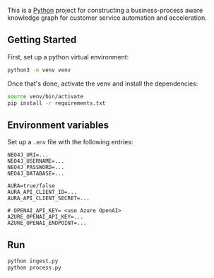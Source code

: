 This is a [Python](https://www.python.org/) project for constructing a business-process aware knowledge graph for customer service automation and acceleration.

## Getting Started

First, set up a python virtual environment:

```bash
python3 -m venv venv
```

Once that's done, activate the venv and install the dependencies:

```bash
source venv/bin/activate
pip install -r requirements.txt
```

## Environment variables

Set up a `.env` file with the following entries:

```
NEO4J_URI=...
NEO4J_USERNAME=...
NEO4J_PASSWORD=...
NEO4J_DATABASE=...

AURA=true/false
AURA_API_CLIENT_ID=...
AURA_API_CLIENT_SECRET=...

# OPENAI_API_KEY= <use Azure OpenAI>
AZURE_OPENAI_API_KEY=...
AZURE_OPENAI_ENDPOINT=...
```

## Run

```bash
python ingest.py
python process.py
```
